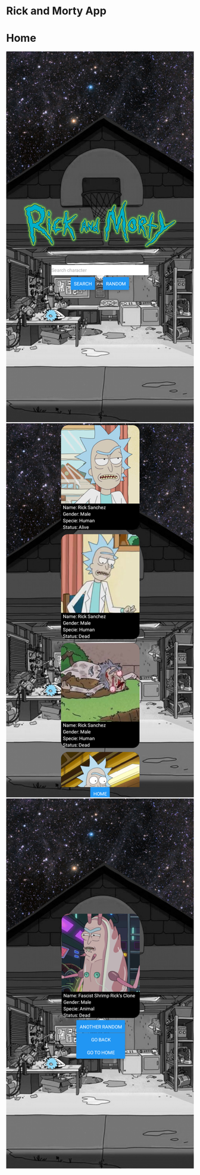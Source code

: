 # Rick and Morty App

# Home

![Screenshot](/src/img/home.png)
![Screenshot](/src/img/mapCard.png)
![Screenshot](/src/img/random.png)
